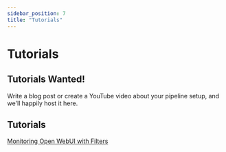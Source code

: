 ```yaml
---
sidebar_position: 7
title: "Tutorials"
---
```


# Tutorials

## Tutorials Wanted!
Write a blog post or create a YouTube video about your pipeline setup, and we'll happily host it here. 

## Tutorials 
[Monitoring Open WebUI with Filters](https://medium.com/@0xthresh/monitor-open-webui-with-datadog-llm-observability-620ef3a598c6)